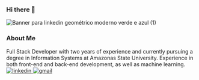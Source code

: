 ### Hi there 👋

![Banner para linkedin geométrico moderno verde e azul (1)](https://github.com/Gtapajos/Gtapajos/assets/90109601/89d61f20-9bf4-4705-bded-2de0ea3aa00e)

### About Me
Full Stack Developer with two years of experience and currently pursuing a degree in Information Systems at Amazonas State University. Experience in both front-end and back-end development, as well as machine learning.
<a href="https://www.linkedin.com/in/guilherme-tapajós-8124561a5">
<img src="https://img.shields.io/badge/visit%20my%20Linkedin-0A66C2?style=for-the-badge&logo=linkedin&logoColor=white" alt="linkedin" />
</a>
<a href="mailto:guitapajos@gmail.com">
<img src="https://img.shields.io/badge/email%20me-EA4335?style=for-the-badge&logo=gmail&logoColor=white" alt="gmail" />
</a>

